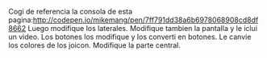 Cogi de referencia la consola de esta pagina:http://codepen.io/mikemang/pen/7ff791dd38a6b6978068908cd8df8662
Luego modifique los laterales.
Modifique tambien la pantalla y le iclui un video.
Los botones los modifique y los converti en botones.
Le canvie los colores de los joicon.
Modifique la parte central.
